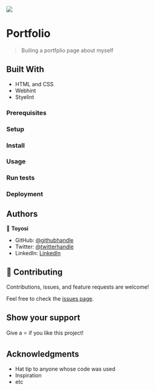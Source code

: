 ![](https://img.shields.io/badge/Microverse-blueviolet)

# Portfolio

> Builing a portfplio page about myself


## Built With

- HTML and CSS
- Webhint
- Styelint

<!-- ## Live Demo (if available)

[Live Demo Link](https://livedemo.com) -->


<!-- ## Getting Started

**This is an example of how you may give instructions on setting up your project locally.**
**Modify this file to match your project, remove sections that don't apply. For example: delete the testing section if the currect project doesn't require testing.** -->


<!-- To get a local copy up and running follow these simple example steps. -->

### Prerequisites

### Setup

### Install

### Usage

### Run tests

### Deployment



## Authors

👤 **Toyosi**

- GitHub: [@githubhandle](https://github.com/Yorsyboy)
- Twitter: [@twitterhandle](https://twitter.com/Tboytaiwo)
- LinkedIn: [LinkedIn](https://linkedin.com/in/taiwo-toyosi)


## 🤝 Contributing

Contributions, issues, and feature requests are welcome!

Feel free to check the [issues page](../../issues/).

## Show your support

Give a ⭐️ if you like this project!

## Acknowledgments

- Hat tip to anyone whose code was used
- Inspiration
- etc


